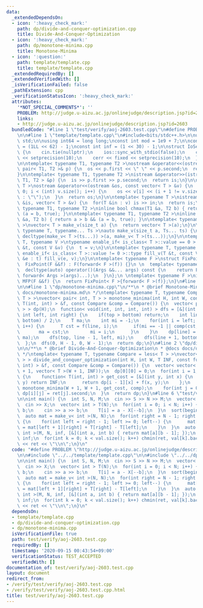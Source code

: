 ```yaml
---
data:
  _extendedDependsOn:
  - icon: ':heavy_check_mark:'
    path: dp/divide-and-conquer-optimization.cpp
    title: Divide-And-Conquer-Optimization
  - icon: ':heavy_check_mark:'
    path: dp/monotone-minima.cpp
    title: Monotone-Minima
  - icon: ':question:'
    path: template/template.cpp
    title: template/template.cpp
  _extendedRequiredBy: []
  _extendedVerifiedWith: []
  _isVerificationFailed: false
  _pathExtension: cpp
  _verificationStatusIcon: ':heavy_check_mark:'
  attributes:
    '*NOT_SPECIAL_COMMENTS*': ''
    PROBLEM: http://judge.u-aizu.ac.jp/onlinejudge/description.jsp?id=2603
    links:
    - http://judge.u-aizu.ac.jp/onlinejudge/description.jsp?id=2603
  bundledCode: "#line 1 \"test/verify/aoj-2603.test.cpp\"\n#define PROBLEM \"http://judge.u-aizu.ac.jp/onlinejudge/description.jsp?id=2603\"\
    \n\n#line 1 \"template/template.cpp\"\n#include<bits/stdc++.h>\n\nusing namespace\
    \ std;\n\nusing int64 = long long;\nconst int mod = 1e9 + 7;\n\nconst int64 infll\
    \ = (1LL << 62) - 1;\nconst int inf = (1 << 30) - 1;\n\nstruct IoSetup {\n  IoSetup()\
    \ {\n    cin.tie(nullptr);\n    ios::sync_with_stdio(false);\n    cout << fixed\
    \ << setprecision(10);\n    cerr << fixed << setprecision(10);\n  }\n} iosetup;\n\
    \n\ntemplate< typename T1, typename T2 >\nostream &operator<<(ostream &os, const\
    \ pair< T1, T2 >& p) {\n  os << p.first << \" \" << p.second;\n  return os;\n\
    }\n\ntemplate< typename T1, typename T2 >\nistream &operator>>(istream &is, pair<\
    \ T1, T2 > &p) {\n  is >> p.first >> p.second;\n  return is;\n}\n\ntemplate< typename\
    \ T >\nostream &operator<<(ostream &os, const vector< T > &v) {\n  for(int i =\
    \ 0; i < (int) v.size(); i++) {\n    os << v[i] << (i + 1 != v.size() ? \" \"\
    \ : \"\");\n  }\n  return os;\n}\n\ntemplate< typename T >\nistream &operator>>(istream\
    \ &is, vector< T > &v) {\n  for(T &in : v) is >> in;\n  return is;\n}\n\ntemplate<\
    \ typename T1, typename T2 >\ninline bool chmax(T1 &a, T2 b) { return a < b &&\
    \ (a = b, true); }\n\ntemplate< typename T1, typename T2 >\ninline bool chmin(T1\
    \ &a, T2 b) { return a > b && (a = b, true); }\n\ntemplate< typename T = int64\
    \ >\nvector< T > make_v(size_t a) {\n  return vector< T >(a);\n}\n\ntemplate<\
    \ typename T, typename... Ts >\nauto make_v(size_t a, Ts... ts) {\n  return vector<\
    \ decltype(make_v< T >(ts...)) >(a, make_v< T >(ts...));\n}\n\ntemplate< typename\
    \ T, typename V >\ntypename enable_if< is_class< T >::value == 0 >::type fill_v(T\
    \ &t, const V &v) {\n  t = v;\n}\n\ntemplate< typename T, typename V >\ntypename\
    \ enable_if< is_class< T >::value != 0 >::type fill_v(T &t, const V &v) {\n  for(auto\
    \ &e : t) fill_v(e, v);\n}\n\ntemplate< typename F >\nstruct FixPoint : F {\n\
    \  FixPoint(F &&f) : F(forward< F >(f)) {}\n \n  template< typename... Args >\n\
    \  decltype(auto) operator()(Args &&... args) const {\n    return F::operator()(*this,\
    \ forward< Args >(args)...);\n  }\n};\n \ntemplate< typename F >\ninline decltype(auto)\
    \ MFP(F &&f) {\n  return FixPoint< F >{forward< F >(f)};\n}\n#line 4 \"test/verify/aoj-2603.test.cpp\"\
    \n\n#line 1 \"dp/monotone-minima.cpp\"\n/**\n * @brief Monotone-Minima\n * @docs\
    \ docs/monotone-minima.md\n */\ntemplate< typename T, typename Compare = less<\
    \ T > >\nvector< pair< int, T > > monotone_minima(int H, int W, const function<\
    \ T(int, int) > &f, const Compare &comp = Compare()) {\n  vector< pair< int, T\
    \ > > dp(H);\n  function< void(int, int, int, int) > dfs = [&](int top, int bottom,\
    \ int left, int right) {\n    if(top > bottom) return;\n    int line = (top +\
    \ bottom) / 2;\n    T ma;\n    int mi = -1;\n    for(int i = left; i <= right;\
    \ i++) {\n      T cst = f(line, i);\n      if(mi == -1 || comp(cst, ma)) {\n \
    \       ma = cst;\n        mi = i;\n      }\n    }\n    dp[line] = make_pair(mi,\
    \ ma);\n    dfs(top, line - 1, left, mi);\n    dfs(line + 1, bottom, mi, right);\n\
    \  };\n  dfs(0, H - 1, 0, W - 1);\n  return dp;\n}\n#line 2 \"dp/divide-and-conquer-optimization.cpp\"\
    \n\n/**\n * @brief Divide-And-Conquer-Optimization\n * @docs docs/divide-and-conquer-optimization.md\n\
    \ */\ntemplate< typename T, typename Compare = less< T > >\nvector< vector< T\
    \ > > divide_and_conquer_optimization(int H, int W, T INF, const function< T(int,\
    \ int) > &f, const Compare &comp = Compare()) {\n  vector< vector< T > > dp(H\
    \ + 1, vector< T >(W + 1, INF));\n  dp[0][0] = 0;\n  for(int i = 1; i <= H; i++)\
    \ {\n    function< T(int, int) > get_cost = [&](int y, int x) {\n      if(x >=\
    \ y) return INF;\n      return dp[i - 1][x] + f(x, y);\n    };\n    auto ret =\
    \ monotone_minima(W + 1, W + 1, get_cost, comp);\n    for(int j = 0; j <= W; j++)\
    \ dp[i][j] = ret[j].second;\n  }\n  return dp;\n}\n#line 6 \"test/verify/aoj-2603.test.cpp\"\
    \n\nint main() {\n  int S, N, M;\n  cin >> S >> N >> M;\n  vector< int > X(S);\n\
    \  cin >> X;\n  vector< int > T(N);\n  for(int i = 0; i < N; i++) {\n    int a,\
    \ b;\n    cin >> a >> b;\n    T[i] = a - X[--b];\n  }\n  sort(begin(T), end(T));\n\
    \  auto mat = make_v< int >(N, N);\n  for(int right = N - 1; right >= 0; right--)\
    \ {\n    for(int left = right - 1; left >= 0; left--) {\n      mat[left][right]\
    \ = mat[left + 1][right] + T[right] - T[left];\n    }\n  }\n  auto val = divide_and_conquer_optimization<\
    \ int >(M, N, inf, [&](int a, int b) { return mat[a][b - 1]; });\n  int ret =\
    \ inf;\n  for(int k = 0; k < val.size(); k++) chmin(ret, val[k].back());\n  cout\
    \ << ret << \"\\n\";\n}\n"
  code: "#define PROBLEM \"http://judge.u-aizu.ac.jp/onlinejudge/description.jsp?id=2603\"\
    \n\n#include \"../../template/template.cpp\"\n\n#include \"../../dp/divide-and-conquer-optimization.cpp\"\
    \n\nint main() {\n  int S, N, M;\n  cin >> S >> N >> M;\n  vector< int > X(S);\n\
    \  cin >> X;\n  vector< int > T(N);\n  for(int i = 0; i < N; i++) {\n    int a,\
    \ b;\n    cin >> a >> b;\n    T[i] = a - X[--b];\n  }\n  sort(begin(T), end(T));\n\
    \  auto mat = make_v< int >(N, N);\n  for(int right = N - 1; right >= 0; right--)\
    \ {\n    for(int left = right - 1; left >= 0; left--) {\n      mat[left][right]\
    \ = mat[left + 1][right] + T[right] - T[left];\n    }\n  }\n  auto val = divide_and_conquer_optimization<\
    \ int >(M, N, inf, [&](int a, int b) { return mat[a][b - 1]; });\n  int ret =\
    \ inf;\n  for(int k = 0; k < val.size(); k++) chmin(ret, val[k].back());\n  cout\
    \ << ret << \"\\n\";\n}\n"
  dependsOn:
  - template/template.cpp
  - dp/divide-and-conquer-optimization.cpp
  - dp/monotone-minima.cpp
  isVerificationFile: true
  path: test/verify/aoj-2603.test.cpp
  requiredBy: []
  timestamp: '2020-09-15 00:43:54+09:00'
  verificationStatus: TEST_ACCEPTED
  verifiedWith: []
documentation_of: test/verify/aoj-2603.test.cpp
layout: document
redirect_from:
- /verify/test/verify/aoj-2603.test.cpp
- /verify/test/verify/aoj-2603.test.cpp.html
title: test/verify/aoj-2603.test.cpp
---
```

